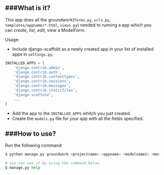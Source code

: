 ###**What is it?**
-----------------
This app does all the groundwork(`forms.py`, `urls.py`, `templates/appname/*.html`, `views.py`) needed to running a app which you can *create, list, edit, view* a ModelForm.

Usage:

 - Include django-scaffold as a newly created app in your list of installed apps in `settings.py`.
```python
INSTALLED_APPS = (
    'django.contrib.admin',
    'django.contrib.auth',
    'django.contrib.contenttypes',
    'django.contrib.sessions',
    'django.contrib.messages',
    'django.contrib.staticfiles',
    'django-scaffold',
    ...
)
```
 - Add the app to the `INSTALLED_APPS` whitch you just created.
 - Create the `models.py` file for your app with all the fields specified.

###**How to use?**
-----------------
Run the following command:
```python
$ python manage.py groundwork <projectname> <appname> <modelname1> <modelname2> ..

# you can see it by using the commond below.
$ manage.py help
```